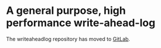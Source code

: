 # A general purpose, high performance write-ahead-log

The writeaheadlog repository has moved to [GitLab](https://gitlab.com/NebulousLabs/writeaheadlog).
